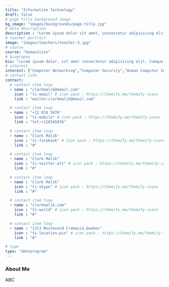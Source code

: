 ```yaml
---
title: "Information Technology"
draft: false
# page title background image
bg_image: "images/backgrounds/page-title.jpg"
# meta description
description : "Lorem ipsum dolor sit amet, consectetur adipisicing elit, sed do eiusmod tempor incididunt ut labore. dolore magna aliqua. Ut enim ad minim veniam, quis nostrud."
# teacher portrait
image: "images/teachers/teacher-3.jpg"
# course
course: "Humanities"
# biography
bio: "Lorem ipsum dolor, sit amet consectetur adipisicing elit. Cumque accusamus tenetur ea harum delectus ab consequatur excepturi, odit qui in quo quia voluptate nam optio, culpa aspernatur. Error placeat iusto officia voluptas quae."
# interest
interest: ["Computer Networking","Computer Security","Human Computer Interfacing"]
# contact info
contact:
  # contact item loop
  - name : "clarkmalik@email.com"
    icon : "ti-email" # icon pack : https://themify.me/themify-icons
    link : "mailto:clarkmalik@email.com"

  # contact item loop
  - name : "+12 034 5876"
    icon : "ti-mobile" # icon pack : https://themify.me/themify-icons
    link : "tel:+120345876"

  # contact item loop
  - name : "Clark Malik"
    icon : "ti-facebook" # icon pack : https://themify.me/themify-icons
    link : "#"

  # contact item loop
  - name : "Clark Malik"
    icon : "ti-twitter-alt" # icon pack : https://themify.me/themify-icons
    link : "#"

  # contact item loop
  - name : "Clark Malik"
    icon : "ti-skype" # icon pack : https://themify.me/themify-icons
    link : "#"

  # contact item loop
  - name : "clarkmalik.com"
    icon : "ti-world" # icon pack : https://themify.me/themify-icons
    link : "#"

  # contact item loop
  - name : "1313 Boulevard Cremazie,Quebec"
    icon : "ti-location-pin" # icon pack : https://themify.me/themify-icons
    link : "#"

# type
type: "abetprogram"
---
```


### About Me

ABC
